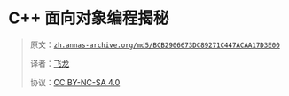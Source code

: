 # C++ 面向对象编程揭秘

> 原文：[`zh.annas-archive.org/md5/BCB2906673DC89271C447ACAA17D3E00`](https://zh.annas-archive.org/md5/BCB2906673DC89271C447ACAA17D3E00)
> 
> 译者：[飞龙](https://github.com/wizardforcel)
> 
> 协议：[CC BY-NC-SA 4.0](http://creativecommons.org/licenses/by-nc-sa/4.0/)